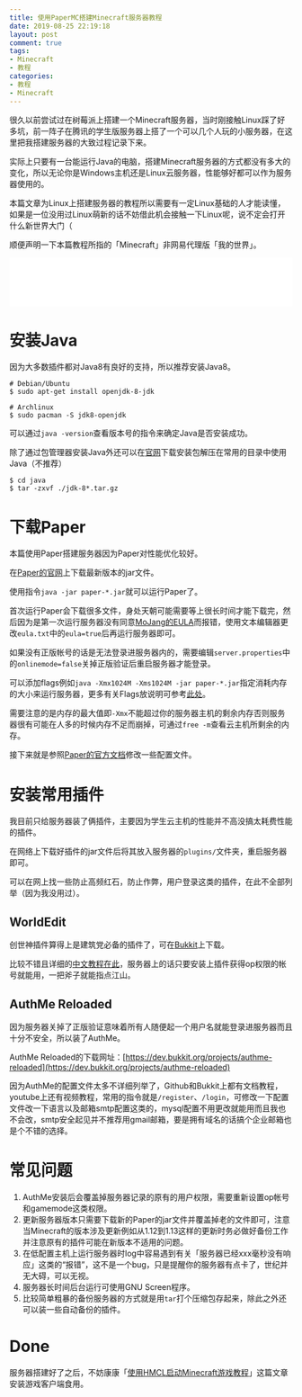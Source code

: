 ```yaml
---
title: 使用PaperMC搭建Minecraft服务器教程
date: 2019-08-25 22:19:18
layout: post
comment: true
tags:
- Minecraft
- 教程
categories:
- 教程
- Minecraft
---
```

很久以前尝试过在树莓派上搭建一个Minecraft服务器，当时刚接触Linux踩了好多坑，前一阵子在腾讯的学生版服务器上搭了一个可以几个人玩的小服务器，在这里把我搭建服务器的大致过程记录下来。

<!--more-->
实际上只要有一台能运行Java的电脑，搭建Minecraft服务器的方式都没有多大的变化，所以无论你是Windows主机还是Linux云服务器，性能够好都可以作为服务器使用的。

本篇文章为Linux上搭建服务器的教程所以需要有一定Linux基础的人才能读懂，如果是一位没用过Linux萌新的话不妨借此机会接触一下Linux呢，说不定会打开什么新世界大门（

顺便声明一下本篇教程所指的「Minecraft」非网易代理版「我的世界」。

<iframe frameborder="no" border="0" marginwidth="0" marginheight="0" width=100% height=86 src="//music.163.com/outchain/player?type=2&id=4888328&auto=0&height=66"></iframe>

# 安装Java

因为大多数插件都对Java8有良好的支持，所以推荐安装Java8。

```
# Debian/Ubuntu
$ sudo apt-get install openjdk-8-jdk

# Archlinux
$ sudo pacman -S jdk8-openjdk
```

可以通过`java -version`查看版本号的指令来确定Java是否安装成功。

除了通过包管理器安装Java外还可以在[官网](https://www.oracle.com/technetwork/java/javase/downloads/jdk8-downloads-2133151.html)下载安装包解压在常用的目录中使用Java（不推荐）
```
$ cd java
$ tar -zxvf ./jdk-8*.tar.gz
```
# 下载Paper

本篇使用Paper搭建服务器因为Paper对性能优化较好。

在[Paper的官网](https://papermc.io/downloads)上下载最新版本的jar文件。

使用指令`java -jar paper-*.jar`就可以运行Paper了。

首次运行Paper会下载很多文件，身处天朝可能需要等上很长时间才能下载完，然后因为是第一次运行服务器没有同意[MoJang的EULA](https://account.mojang.com/documents/minecraft_eula)而报错，使用文本编辑器更改`eula.txt`中的`eula=true`后再运行服务器即可。

如果没有正版帐号的话是无法登录进服务器内的，需要编辑`server.properties`中的`onlinemode=false`关掉正版验证后重启服务器才能登录。

可以添加flags例如`java -Xmx1024M -Xms1024M -jar paper-*.jar`指定消耗内存的大小来运行服务器，更多有关Flags放说明可参考[此处](https://aikar.co/2018/07/02/tuning-the-jvm-g1gc-garbage-collector-flags-for-minecraft/)。

需要注意的是内存的最大值即`-Xmx`不能超过你的服务器主机的剩余内存否则服务器很有可能在人多的时候内存不足而崩掉，可通过`free -m`查看云主机所剩余的内存。

接下来就是参照[Paper的官方文档](https://paper.readthedocs.io/en/stable/server/configuration.html)修改一些配置文件。

# 安装常用插件

我目前只给服务器装了俩插件，主要因为学生云主机的性能并不高没搞太耗费性能的插件。

在网络上下载好插件的jar文件后将其放入服务器的`plugins/`文件夹，重启服务器即可。

可以在网上找一些防止高频红石，防止作弊，用户登录这类的插件，在此不全部列举（因为我没用过）。

## WorldEdit

创世神插件算得上是建筑党必备的插件了，可在[Bukkit](https://dev.bukkit.org/projects/worldedit)上下载。

比较不错且详细的[中文教程在此](http://mineplugin.org/WorldEdit)，服务器上的话只要安装上插件获得op权限的帐号就能用，一把斧子就能指点江山。

## AuthMe Reloaded

因为服务器关掉了正版验证意味着所有人随便起一个用户名就能登录进服务器而且十分不安全，所以装了AuthMe。

AuthMe Reloaded的下载网址：[https://dev.bukkit.org/projects/authme-reloaded](https://dev.bukkit.org/projects/authme-reloaded)

因为AuthMe的配置文件太多不详细列举了，Github和Bukkit上都有文档教程，youtube上还有视频教程，常用的指令就是`/register`、`/login`，可修改一下配置文件改一下语言以及邮箱smtp配置这类的，mysql配置不用更改就能用而且我也不会改，smtp安全起见并不推荐用gmail邮箱，要是拥有域名的话搞个企业邮箱也是个不错的选择。

# 常见问题

1. AuthMe安装后会覆盖掉服务器记录的原有的用户权限，需要重新设置op帐号和gamemode这类权限。
2. 更新服务器版本只需要下载新的Paper的jar文件并覆盖掉老的文件即可，注意当Minecraft的版本涉及更新例如从1.12到1.13这样的更新时务必做好备份工作并注意原有的插件可能在新版本不适用的问题。
3. 在低配置主机上运行服务器时log中容易遇到有关「服务器已经xxx毫秒没有响应」这类的“报错”，这不是一个bug，只是提醒你的服务器有点卡了，世纪并无大碍，可以无视。
4. 服务器长时间后台运行可使用GNU Screen程序。
5. 比较简单粗暴的备份服务器的方式就是用`tar`打个压缩包存起来，除此之外还可以装一些自动备份的插件。

# Done

服务器搭建好了之后，不妨康康「[使用HMCL启动Minecraft游戏教程](/posts/hmcl-minecraft/)」这篇文章安装游戏客户端食用。
